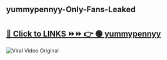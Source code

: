 
 ## yummypennyy-Only-Fans-Leaked

# <h2><a href="https://clipsfans.com/yummypennyy&ref=git">🔗 Click to LINKS ⏩⏩ 👉 🟢 yummypennyy </a></h2>

<a href="https://clipsfans.com/yummypennyy&ref=git" rel="nofollow" data-target="animated-image.originalLink"><img src="https://i.ibb.co.com/xMMVF88/686577567.gif" alt="Viral Video Original" style="max-width: 100%; display: inline-block;" data-target="animated-image.originalImage"></a>
